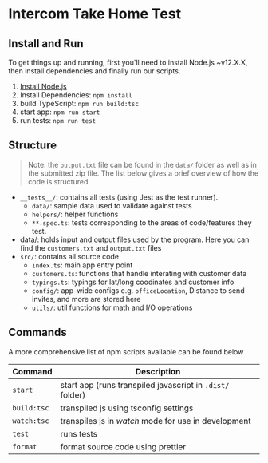 # Intercom Take Home Test



## Install and Run

To get things up and running, first you'll need to install Node.js ~v12.X.X, then install dependencies and finally run our scripts.

1. [Install Node.js](https://nodejs.org/dist/v12.19.0/node-v12.19.0-linux-x64.tar.xz)
2. Install Dependencies: `npm install`
3. build TypeScript: `npm run build:tsc`
4. start app: `npm run start`
5. run tests: `npm run test`

## Structure

> Note: the `output.txt` file can be found in the `data/` folder as well as in the submitted zip file.
The list below gives a brief overview of how the code is structured

- `__tests__/`: contains all tests (using Jest as the test runner).
	- `data/`: sample data used to validate against tests
	- `helpers/`: helper functions
	- `**.spec.ts`: tests corresponding to the areas of code/features they test.
- data/: holds input and output files used by the program. Here you can find the `customers.txt` and `output.txt` files
- `src/`: contains all source code
	- `index.ts`: main app entry point
	- `customers.ts`: functions that handle interating with customer data
	- `typings.ts`: typings for lat/long coodinates and customer info
	- `config/`: app-wide configs e.g. `officeLocation`, Distance to send invites, and more are stored here
	- `utils/`: util functions for math and I/O operations


## Commands

A more comprehensive list of npm scripts available can be found below

| Command   | Description                                             |
|-----------|---------------------------------------------------------|
| `start`     | start app (runs transpiled javascript in `.dist/` folder) |
| `build:tsc` | transpiled js using tsconfig settings                   |
| `watch:tsc` | transpiles js in _watch_ mode for use in development    |
| `test`      | runs tests                                              |
| `format`    | format source code using prettier                       |


